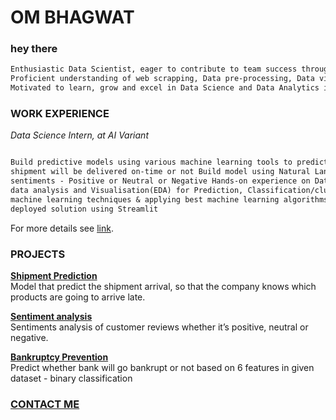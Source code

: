 # OM BHAGWAT

### hey there
```markdown
Enthusiastic Data Scientist, eager to contribute to team success through hard work, attention to detail and good organizational skills. 
Proficient understanding of web scrapping, Data pre-processing, Data visualizations and machine learning techniques to solve business problem. 
Motivated to learn, grow and excel in Data Science and Data Analytics industry. 
```

### WORK EXPERIENCE

_Data Science Intern, at AI Variant_

```markdown

Build predictive models using various machine learning tools to predict the shipment outcome – whether a particular 
shipment will be delivered on-time or not Build model using Natural Language Processing to predict customer reviews 
sentiments - Positive or Neutral or Negative Hands-on experience on Data collection, data pre-processing, 
data analysis and Visualisation(EDA) for Prediction, Classification/clustering of given datasets using various 
machine learning techniques & applying best machine learning algorithms to solve a particular business problem and 
deployed solution using Streamlit

```

For more details see [link](https://www.linkedin.com/in/omkar-bhagwat-64b103230).

### PROJECTS
[**Shipment Prediction**](https://github.com/ombhagwat24/Shipment_Prediction)<br>
Model that predict the shipment arrival, so that the company knows which products are going to arrive late.

[**Sentiment analysis**](https://github.com/ombhagwat24/Review_Sentiement_Analysis)<br>
Sentiments analysis of customer reviews whether it’s positive, neutral or negative.

[**Bankruptcy Prevention**](https://github.com/ombhagwat24/Bankruptcy-Prevention)<br>
Predict whether bank will go bankrupt or not based on 6 features in given dataset - binary classification

### [CONTACT ME](https://flowcv.me/om-bhagwat) 
